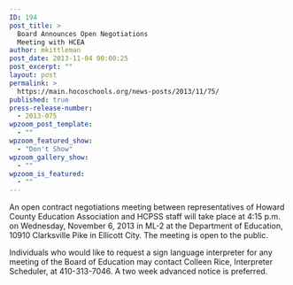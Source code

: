 ```yaml
---
ID: 194
post_title: >
  Board Announces Open Negotiations
  Meeting with HCEA
author: mkittleman
post_date: 2013-11-04 00:00:25
post_excerpt: ""
layout: post
permalink: >
  https://main.hocoschools.org/news-posts/2013/11/75/
published: true
press-release-number:
  - 2013-075
wpzoom_post_template:
  - ""
wpzoom_featured_show:
  - "Don't Show"
wpzoom_gallery_show:
  - ""
wpzoom_is_featured:
  - ""
---
```

An open contract negotiations meeting between representatives of Howard County Education Association and HCPSS staff will take place at 4:15 p.m. on Wednesday, November 6, 2013 in ML-2 at the Department of Education, 10910 Clarksville Pike in Ellicott City. The meeting is open to the public.

Individuals who would like to request a sign language interpreter for any meeting of the Board of Education may contact Colleen Rice, Interpreter Scheduler, at 410-313-7046. A two week advanced notice is preferred.